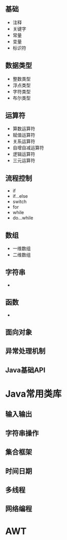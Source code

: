 ## 基础
* 注释
* 关键字
* 常量
* 变量
* 标识符
## 数据类型
* 整数类型
* 浮点类型
* 字符类型
* 布尔类型
## 运算符
* 算数运算符
* 赋值运算符
* 关系运算符
* 自增自减运算符
* 逻辑运算符
* 三元运算符
## 流程控制
* if
* if...else
* switch
* for
* while
* do...while
## 数组
* 一维数组
* 二维数组
## 字符串
* 
## 函数
* 
## 面向对象
## 异常处理机制
## Java基础API

# Java常用类库
## 输入输出
## 字符串操作
## 集合框架
## 时间日期
## 多线程
## 网络编程
# AWT 
